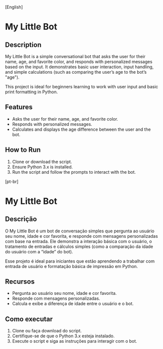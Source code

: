 [English]
# My Little Bot

## Description
My Little Bot is a simple conversational bot that asks the user for their name, age, and favorite color, and responds with personalized messages based on the input. It demonstrates basic user interaction, input handling, and simple calculations (such as comparing the user’s age to the bot’s "age").

This project is ideal for beginners learning to work with user input and basic print formatting in Python.

## Features
- Asks the user for their name, age, and favorite color.
- Responds with personalized messages.
- Calculates and displays the age difference between the user and the bot.

## How to Run
1. Clone or download the script.
2. Ensure Python 3.x is installed.
3. Run the script and follow the prompts to interact with the bot.

[pt-br]
# My Little Bot

## Descrição
O My Little Bot é um bot de conversação simples que pergunta ao usuário seu nome, idade e cor favorita, e responde com mensagens personalizadas com base na entrada. Ele demonstra a interação básica com o usuário, o tratamento de entradas e cálculos simples (como a comparação da idade do usuário com a “idade” do bot).

Esse projeto é ideal para iniciantes que estão aprendendo a trabalhar com entrada de usuário e formatação básica de impressão em Python.

## Recursos
- Pergunta ao usuário seu nome, idade e cor favorita.
- Responde com mensagens personalizadas.
- Calcula e exibe a diferença de idade entre o usuário e o bot.

## Como executar
1. Clone ou faça download do script.
2. Certifique-se de que o Python 3.x esteja instalado.
3. Execute o script e siga as instruções para interagir com o bot.
